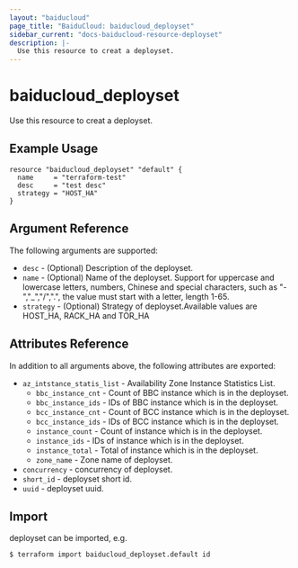 ```yaml
---
layout: "baiducloud"
page_title: "BaiduCloud: baiducloud_deployset"
sidebar_current: "docs-baiducloud-resource-deployset"
description: |-
  Use this resource to creat a deployset.
---
```


# baiducloud_deployset

Use this resource to creat a deployset.

## Example Usage

```hcl
resource "baiducloud_deployset" "default" {
  name     = "terraform-test"
  desc     = "test desc"
  strategy = "HOST_HA"
}
```

## Argument Reference

The following arguments are supported:

* `desc` - (Optional) Description of the deployset.
* `name` - (Optional) Name of the deployset. Support for uppercase and lowercase letters, numbers, Chinese and special characters, such as "-","_","/",".", the value must start with a letter, length 1-65.
* `strategy` - (Optional) Strategy of deployset.Available values are HOST_HA, RACK_HA and TOR_HA

## Attributes Reference

In addition to all arguments above, the following attributes are exported:

* `az_intstance_statis_list` - Availability Zone Instance Statistics List.
  * `bbc_instance_cnt` - Count of BBC instance which is in the deployset.
  * `bbc_instance_ids` - IDs of BBC instance which is in the deployset.
  * `bcc_instance_cnt` - Count of BCC instance which is in the deployset.
  * `bcc_instance_ids` - IDs of BCC instance which is in the deployset.
  * `instance_count` - Count of instance which is in the deployset.
  * `instance_ids` - IDs of instance which is in the deployset.
  * `instance_total` - Total of instance which is in the deployset.
  * `zone_name` - Zone name of deployset.
* `concurrency` - concurrency of deployset.
* `short_id` - deployset short id.
* `uuid` - deployset uuid.


## Import

deployset can be imported, e.g.

```hcl
$ terraform import baiducloud_deployset.default id
```


